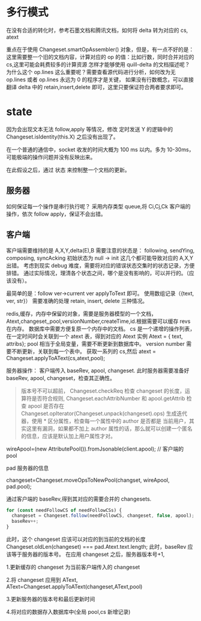 # 多行模式

在没有合适的转化时，参考石墨文档和腾讯文档，如何将 delta 转为对应的 cs, atext

重点在于使用 Changeset.smartOpAssembler() 对象，但是，有一点不好的是：
这里需要整一个旧的文档内容，计算对应的 op 的值：比如行数，同时合并对应的 cs,这里可能会耗费较多的计算资源
怎样才能够使用 quill-delta 的文档描述呢？
为什么这个 op.lines 这么重要呢？需要查看源代码进行分析，如何改为无 op.lines 或者 op.lines 永远为 0 的程序才是关键，
如果没有行数概念，可以直接翻译 delta 中的 retain,insert,delete 即可，这里只要保证符合两者要求即可。

# state

因为会出现文本无法 follow,apply 等情况，修改 定时发送 Y 的逻辑中的 Changeset.isIdentity(this.X)
之后没有出现了。

在一个普通的通信中，socket 收发的时间大概为 100 ms 以内。多为 10-30ms，可能极端的操作问题并没有反映出来。

在此假设之后，通过 状态 来控制整一个文档的更新。

## 服务器

如何保证每一个操作是串行执行呢？
采用内存类型 queue,将 Ci,Cj,Ck 客户端的操作，依次 follow apply，保证不会出错。

## 客户端

客户端需要维持的是 A,X,Y,delta(E),B
需要注意的状态是：
following, sendYing, composing, syncAcking
初始状态为 null -> init
这几个都可能导致对应的 A,X,Y 出错。
考虑到现实 debug 难度，需要将对应的错误状态交集时的状态记录，方便排错。
通过实际情况，理清各个状态之间，哪个是没有影响的，可以并行的。（应该没有）。

最简单的是：follow ver->current ver
applyToText 即可。
使用数组记录（{text, ver, str}）
需要准确的处理 retain, insert, delete 三种情况。

redis,缓存，内存中保留的对象，需要是服务器模型的一个文档，
Atext,changeset,,pool,versionNumber,createTime,id.根据需要可以缓存 revs 在内存。
数据库中需要方便复原一个内存中的文档。
cs 是一个递增的操作列表，在一定时间时会关联到一个 atext 表，得到对应的 Atext 实例
Atext = { text, attribs};
pool 相当于全局变量，需要不断更新到数据库中。
version number 需要不断更新，关联到每一个表中。
获取一系列的 cs,然后
atext = Changeset.applyToAText(cs,atext,pool);

服务器操作：
客户端传入 baseRev, apool, changeset.
此时服务器需要准备好 baseRev, apool, changeset，检查其正确性。

> 版本号不可以超前，
> Changeset.checkReq 检查 changeset 的长度，运算符是否符合规则,
> Changeset.eachAttribNumber 和 apool.getAttrib 检查 apool 是否存在
> Changeset.opIterator(Changeset.unpack(changeset).ops) 生成迭代器，使用 \* 区分属性，检查每一个属性中的 author 是否都是
> 当前用户，其实这里有漏洞，如果都不加上 author 属性的话，那么就可以创建一个匿名的信息，应该是默认加上用户属性才对。

wireApool=(new AttributePool()).fromJsonable(client.apool); // 客户端的 pool

pad 服务器的信息

changeset=Changeset.moveOpsToNewPool(changset, wireApool, pad.pool);

通过客户端的 baseRev,得到其对应的需要合并的 changesets.

```js
for (const needFollowCS of needFollowCSs) {
  changeset = Changeset.follow(needFollowCS, changeset, false, apool); // false 指代，客户端的先操作。
  baseRev++;
}
```

此时，这个 changeset 应该可以对应的到当前的文档的长度
Changeset.oldLen(changeset) === pad.Atext.text.length;
此时，baseRev 应该等于服务器的版本号。
在应用 changeset 之后，服务器版本号+1,

1.更新缓存的 changeset 为当前客户端传入的 changeset

2.将 changeset 应用到 AText, AText=Changeset.applyToAText(changeset,AText,pool)

3.更新服务器的版本号和最后更新时间

4.将对应的数据存入数据库中(全局 pool,cs 新增记录)
